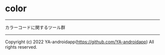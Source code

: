 # color

---

カラーコードに関するツール群

---

Copyright (c) 2022 YA-androidapp(https://github.com/YA-androidapp) All rights reserved.
